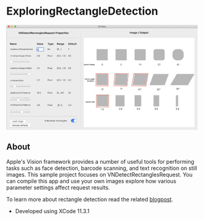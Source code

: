 #  ExploringRectangleDetection

![Windows](screenshot.jpg)

## About
Apple's Vision framework provides a number of useful tools for performing tasks such as face detection, barcode scanning, and text recognition on still images.  This sample project focuses on VNDetectRectanglesRequest.  You can compile this app and use your own images explore how various parameter settings affect request results.

To learn more about rectangle detection read the related [blogpost](https://www.dabblingbadger.com/blog/2020/2/10/rectangle-detection).
* Developed using XCode 11.3.1
